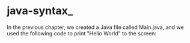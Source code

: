 # java-syntax_
In the previous chapter, we created a Java file called Main.java, and we used the following code to print "Hello World" to the screen:
